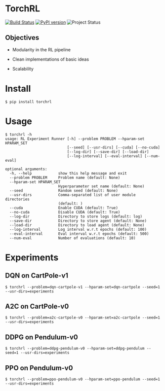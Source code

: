 # TorchRL

[![Build Status](https://travis-ci.org/activatedgeek/torchrl.svg?branch=master)](https://travis-ci.org/activatedgeek/torchrl)
[![PyPI version](https://badge.fury.io/py/torchrl.svg)](https://pypi.org/project/torchrl/)
![Project Status](https://img.shields.io/badge/status-stable-green.svg)


## Objectives

* Modularity in the RL pipeline

* Clean implementations of basic ideas

* Scalability

# Install

```
$ pip install torchrl
```

# Usage

```
$ torchrl -h
usage: RL Experiment Runner [-h] --problem PROBLEM --hparam-set HPARAM_SET
                            [--seed] [--usr-dirs] [--cuda] [--no-cuda]
                            [--log-dir] [--save-dir] [--load-dir]
                            [--log-interval] [--eval-interval] [--num-eval]

optional arguments:
  -h, --help            show this help message and exit
  --problem PROBLEM     Problem name (default: None)
  --hparam-set HPARAM_SET
                        Hyperparameter set name (default: None)
  --seed                Random seed (default: None)
  --usr-dirs            Comma-separated list of user module directories
                        (default: )
  --cuda                Enable CUDA (default: True)
  --no-cuda             Disable CUDA (default: True)
  --log-dir             Directory to store logs (default: log)
  --save-dir            Directory to store agent (default: None)
  --load-dir            Directory to load agent (default: None)
  --log-interval        Log interval w.r.t epochs (default: 100)
  --eval-interval       Eval interval w.r.t epochs (default: 500)
  --num-eval            Number of evaluations (default: 10)
```

# Experiments

## DQN on CartPole-v1

```
$ torchrl --problem=dqn-cartpole-v1 --hparam-set=dqn-cartpole --seed=1 --usr-dirs=experiments
```


## A2C on CartPole-v0

```
$ torchrl --problem=a2c-cartpole-v0 --hparam-set=a2c-cartpole --seed=1 --usr-dirs=experiments
```

## DDPG on Pendulum-v0


```
$ torchrl --problem=ddpg-pendulum-v0 --hparam-set=ddpg-pendulum --seed=1 --usr-dirs=experiments
```

## PPO on Pendulum-v0

```
$ torchrl --problem=ppo-pendulum-v0 --hparam-set=ppo-pendulum --seed=1 --usr-dirs=experiments
```

